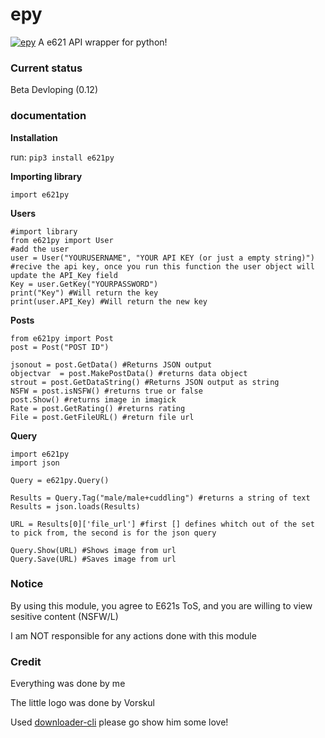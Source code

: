 # epy

[![epy](https://i.imgur.com/DOqumRI.jpg "epy")](https://i.imgur.com/DOqumRI.jpg "epy")
A e621 API wrapper for python!


### Current status

Beta Devloping (0.12)

### documentation

**Installation**

run: `pip3 install e621py`

**Importing library**

`import e621py`

**Users**

    #import library
    from e621py import User
    #add the user
    user = User("YOURUSERNAME", "YOUR API KEY (or just a empty string)")
    #recive the api key, once you run this function the user object will update the API_Key field
    Key = user.GetKey("YOURPASSWORD")
    print("Key") #Will return the key
    print(user.API_Key) #Will return the new key
    

**Posts**

    from e621py import Post
    post = Post("POST ID")
    
    jsonout = post.GetData() #Returns JSON output
    objectvar  = post.MakePostData() #returns data object
    strout = post.GetDataString() #Returns JSON output as string
	NSFW = post.isNSFW() #returns true or false
	post.Show() #returns image in imagick
	Rate = post.GetRating() #returns rating
	File = post.GetFileURL() #return file url
    

**Query**

    import e621py
    import json
    
    Query = e621py.Query()
    
    Results = Query.Tag("male/male+cuddling") #returns a string of text
    Results = json.loads(Results)
    
    URL = Results[0]['file_url'] #first [] defines whitch out of the set to pick from, the second is for the json query
    
    Query.Show(URL) #Shows image from url
    Query.Save(URL) #Saves image from url


### Notice

By using this module, you agree to E621s ToS, and you are willing to view sesitive content (NSFW/L)

I am NOT responsible for any actions done with this module

### Credit

Everything was done by me

The little logo was done by Vorskul

Used [downloader-cli](https://github.com/deepjyoti30/downloader-clihttp:// "downloader-cli") please go show him some love!
